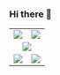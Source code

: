 ### Hi there 👋

<table style="height: 100vh; width: 100%;">
  <tr>
    <td style="vertical-align: middle; text-align: center; width: 50%;">
      <a href="https://github.com/fireblue95">
        <img src="https://github-readme-stats.vercel.app/api?username=fireblue95&theme=vue-dark&show_icons=true&hide_border=true&include_all_commits=true" />
      </a>
    </td>
    <td style="vertical-align: middle; text-align: center; width: 50%;">
      <a href="https://github.com/fireblue95">
        <img src="https://github-readme-stats.vercel.app/api/top-langs/?username=fireblue95&layout=donut&langs_count=10&theme=vue-dark&hide_border=true" />
      </a>
    </td>
  </tr>
  <tr>
    <td colspan="2" style="vertical-align: middle; text-align: center;">
      <a href="https://github.com/fireblue95">
        <img src="http://github-profile-summary-cards.vercel.app/api/cards/profile-details?username=fireblue95&theme=transparent" />
      </a>
    </td>
  </tr>
  <tr>
    <td style="vertical-align: middle; text-align: center;">
      <a href="https://github.com/fireblue95">
        <img src="https://github-readme-streak-stats.herokuapp.com/?user=fireblue95&hide_border=true&card_width=338&theme=transparent" />
      </a>
    </td>
    <td style="vertical-align: middle; text-align: center;">
      <a href="https://github.com/fireblue95">
        <img src="http://github-profile-summary-cards.vercel.app/api/cards/stats?username=fireblue95&theme=transparent" />
      </a>
    </td>
  </tr>
</table>
